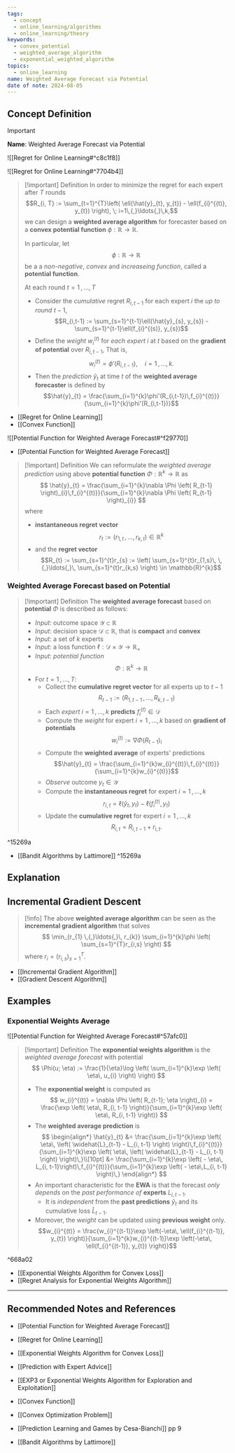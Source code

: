 ```yaml
---
tags:
  - concept
  - online_learning/algorithms
  - online_learning/theory
keywords:
  - convex_potential
  - weighted_average_algorithm
  - exponential_weighted_algorithm
topics:
  - online_learning
name: Weighted Average Forecast via Potential
date of note: 2024-08-05
---
```


## Concept Definition

>[!important]
>**Name**: Weighted Average Forecast via Potential

![[Regret for Online Learning#^c8c1f8]]

![[Regret for Online Learning#^7704b4]]


>[!important] Definition
>In order to minimize the regret for each expert after $T$ rounds $$R_{i, T} := \sum_{t=1}^{T}\left( \ell(\hat{y}_{t}, y_{t}) - \ell(f_{i}^{(t)}, y_{t}) \right), \; i=1\,{,}\ldots{,}\,k,$$ we can design a **weighted average algorithm** for forecaster based on a **convex potential function** $\phi: \mathbb{R} \to \mathbb{R}$.
>
>In particular,  let $$\phi: \mathbb{R} \to \mathbb{R}$$ be a a *non-negative*, *convex* and *increaseing function*, called a **potential function**. 
>
>At each round $t=1 \,{,}\ldots{,}\,T$
>- Consider the *cumulative* regret $R_{i,t-1}$ for each expert $i$ the *up to round* $t-1$, $$R_{i,t-1} := \sum_{s=1}^{t-1}\ell(\hat{y}_{s}, y_{s}) - \sum_{s=1}^{t-1}\ell(f_{i}^{(s)}, y_{s})$$
>- Define the *weight* $w_{i}^{(t)}$ for *each expert* $i$ at $t$ based on the **gradient of potential** over $R_{i,t-1}$, That is, $$w_{i}^{(t)} = \phi'(R_{i,t-1}), \quad i=1\,{,}\ldots{,}\,k.$$
>- Then the *prediction* $\hat{y}_{t}$ at time $t$ of the **weighted average forecaster** is defined by $$\hat{y}_{t} = \frac{\sum_{i=1}^{k}\phi'(R_{i,t-1})\,f_{i}^{(t)}}{\sum_{i=1}^{k}\phi'(R_{i,t-1})}$$

- [[Regret for Online Learning]]
- [[Convex Function]]

![[Potential Function for Weighted Average Forecast#^f29770]]

- [[Potential Function for Weighted Average Forecast]]

>[!important] Definition
>We can reformulate the *weighted average prediction* using above **potential function** $\Phi: \mathbb{R}^{k} \to \mathbb{R}$ as 
>$$
>\hat{y}_{t} = \frac{\sum_{i=1}^{k}\nabla \Phi \left( R_{t-1} \right)_{i}\,f_{i}^{(t)}}{\sum_{i=1}^{k}\nabla \Phi \left( R_{t-1} \right)_{i}}
>$$
>where 
>- **instantaneous regret vector** $$r_{t} := (r_{1,t} \,{,}\ldots{,}\, r_{k,t}) \in \mathbb{R}^{k}$$
>- and the **regret vector** $$R_{t} := \sum_{s=1}^{t}r_{s} := \left( \sum_{s=1}^{t}r_{1,s}\, \,{,}\ldots{,}\, \sum_{s=1}^{t}r_{k,s} \right) \in \mathbb{R}^{k}$$

### Weighted Average Forecast based on Potential

>[!important] Definition
>The **weighted average forecast** based on **potential** $\Phi$ is described as follows:
>- *Input*: outcome space $\mathcal{Y} \subset \mathbb{R}$
>- *Input*: decision space $\mathcal{D} \subset \mathbb{R}$, that is **compact** and **convex**
>- *Input*: a set of $k$ experts 
>- *Input*: a loss function $\ell: \mathcal{D} \times \mathcal{Y} \to \mathbb{R}_{+}$
>- *Input*: *potential function* $$\Phi: \mathbb{R}^{k} \to \mathbb{R}$$
>- For $t = 1\,{,}\ldots{,}\,T$:
>	- Collect the **cumulative regret vector** for all experts up to $t-1$ $$R_{t-1} := (R_{1,t-1} \,{,}\ldots{,}\,R_{k, t-1})$$
>	- Each *expert* $i=1\,{,}\ldots{,}\,k$ **predicts** $f_{i}^{(t)}\in \mathcal{D}$
>	- Compute the *weight* for expert $i=1\,{,}\ldots{,}\,k$  based on **gradient of potentials** $$w_{i}^{(t)} := \nabla \Phi \left( R_{t-1} \right)_{i}$$
>	- Compute the **weighted average** of experts' predictions $$\hat{y}_{t} = \frac{\sum_{i=1}^{k}w_{i}^{(t)}\,f_{i}^{(t)}}{\sum_{i=1}^{k}w_{i}^{(t)}}$$
>	- *Observe* outcome $y_{t}\in \mathcal{Y}$
>	- Compute the **instantaneous regret** for expert $i=1\,{,}\ldots{,}\,k$ $$r_{i,t} = \ell(\hat{y}_{t}, y_{t}) - \ell(f_{i}^{(t)}, y_{t})$$
>	- Update the **cumulative regret** for expert $i=1\,{,}\ldots{,}\,k$  $$R_{i, t} = R_{i, t-1} + r_{i,t}.$$ 

^15269a


- [[Bandit Algorithms by Lattimore]] ^15269a




## Explanation


## Incremental Gradient Descent

>[!info]
>The above **weighted average algorithm** can be seen as the **incremental gradient algorithm** that solves 
>$$
>\min_{r_{1} \,{,}\ldots{,}\, r_{k}} \sum_{i=1}^{k}\phi \left( \sum_{s=1}^{T}r_{i,s} \right) 
>$$
>where $r_i = (r_{i,s})_{s=1}^{T}.$

- [[Incremental Gradient Algorithm]]
- [[Gradient Descent Algorithm]]





## Examples

### Exponential Weights Average

![[Potential Function for Weighted Average Forecast#^57afc0]]

>[!important] Definition
>The **exponential weights algorithm** is the *weighted average forecast* with potential 
>$$
>\Phi(u; \eta) := \frac{1}{\eta}\log \left( \sum_{i=1}^{k}\exp \left( \eta\, u_{i} \right) \right)
>$$
>
>- The **exponential weight** is computed as
>$$
>w_{i}^{(t)} = \nabla \Phi \left( R_{t-1}; \eta \right)_{i} = \frac{\exp \left( \eta\, R_{i, t-1} \right)}{\sum_{i=1}^{k}\exp \left( \eta\, R_{i, t-1} \right)}
>$$
>- The **weighted average prediction** is 
> $$
>\begin{align*}
>\hat{y}_{t} &= \frac{\sum_{i=1}^{k}\exp \left( \eta\, \left( \widehat{L}_{t-1} - L_{i, t-1} \right)  \right)\,f_{i}^{(t)}}{\sum_{i=1}^{k}\exp \left( \eta\, \left( \widehat{L}_{t-1} - L_{i, t-1} \right)  \right)\,}\\[10pt]
>&= \frac{\sum_{i=1}^{k}\exp \left( - \eta\, L_{i, t-1}\right)\,f_{i}^{(t)}}{\sum_{i=1}^{k}\exp \left( - \eta\,L_{i, t-1}   \right)\,}
\end{align*}
> $$
>- An important characteristic for the **EWA** is that the forecast *only depends* on the *past performance of* **experts** $L_{i, t-1}$.
>	- It is *independent* from the **past predictions** $\hat{y}_{t}$ and its cumulative loss $\widehat{L}_{t-1}.$
>- Moreover, the *weight* can be updated using **previous weight** only. $$w_{i}^{(t)} = \frac{w_{i}^{(t-1)}\exp \left(-\eta\, \ell(f_{i}^{(t-1)}, y_{t}) \right)}{\sum_{i=1}^{k}w_{i}^{(t-1)}\exp \left(-\eta\, \ell(f_{i}^{(t-1)}, y_{t}) \right)}$$

^668a02

- [[Exponential Weights Algorithm for Convex Loss]]
- [[Regret Analysis for Exponential Weights Algorithm]]




-----------
##  Recommended Notes and References


- [[Potential Function for Weighted Average Forecast]]
- [[Regret for Online Learning]]
- [[Exponential Weights Algorithm for Convex Loss]]
- [[Prediction with Expert Advice]]

- [[EXP3 or Exponential Weights Algorithm for Exploration and Exploitation]]

- [[Convex Function]]
- [[Convex Optimization Problem]]


- [[Prediction Learning and Games by Cesa-Bianchi]] pp 9
- [[Bandit Algorithms by Lattimore]] 